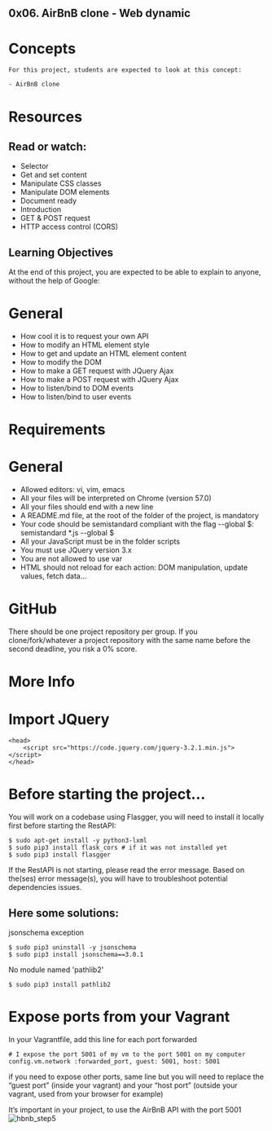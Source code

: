 ## 0x06. AirBnB clone - Web dynamic

# Concepts
```
For this project, students are expected to look at this concept:

- AirBnB clone
```

# Resources

## Read or watch: ##

- Selector
- Get and set content
- Manipulate CSS classes
- Manipulate DOM elements
- Document ready
- Introduction
- GET & POST request
- HTTP access control (CORS)

## Learning Objectives

At the end of this project, you are expected to be able to explain to anyone, without the help of Google:

# General

- How cool it is to request your own API
- How to modify an HTML element style
- How to get and update an HTML element content
- How to modify the DOM
- How to make a GET request with JQuery Ajax
- How to make a POST request with JQuery Ajax
- How to listen/bind to DOM events
- How to listen/bind to user events

# Requirements

# General
- Allowed editors: vi, vim, emacs
- All your files will be interpreted on Chrome (version 57.0)
- All your files should end with a new line
- A README.md file, at the root of the folder of the project, is mandatory
- Your code should be semistandard compliant with the flag --global $: semistandard *.js --global $
- All your JavaScript must be in the folder scripts
- You must use JQuery version 3.x
- You are not allowed to use var
- HTML should not reload for each action: DOM manipulation, update values, fetch data…

# GitHub

There should be one project repository per group. If you clone/fork/whatever a project repository with the same name before the second deadline, you risk a 0% score.

# More Info

# Import JQuery
```
<head>
    <script src="https://code.jquery.com/jquery-3.2.1.min.js"></script>
</head>
```

# Before starting the project…

You will work on a codebase using Flasgger, you will need to install it locally first before starting the RestAPI:
```
$ sudo apt-get install -y python3-lxml
$ sudo pip3 install flask_cors # if it was not installed yet
$ sudo pip3 install flasgger
```

If the RestAPI is not starting, please read the error message. Based on the(ses) error message(s), you will have to troubleshoot potential dependencies issues.

## Here some solutions: ##

jsonschema exception
```
$ sudo pip3 uninstall -y jsonschema 
$ sudo pip3 install jsonschema==3.0.1
```

No module named 'pathlib2'
```
$ sudo pip3 install pathlib2
```

# Expose ports from your Vagrant

In your Vagrantfile, add this line for each port forwarded
```
# I expose the port 5001 of my vm to the port 5001 on my computer
config.vm.network :forwarded_port, guest: 5001, host: 5001 
```

if you need to expose other ports, same line but you will need to replace the “guest port” (inside your vagrant) and your “host port” (outside your vagrant, used from your browser for example)

It’s important in your project, to use the AirBnB API with the port 5001
![hbnb_step5](https://user-images.githubusercontent.com/88311316/164710160-ffca5e55-59ff-4bf3-adbf-26cf4824fa8c.png)

